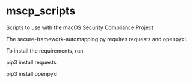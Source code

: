 # mscp_scripts
Scripts to use with the macOS Security Compliance Project

The secure-framework-automapping.py requires requests and openpyxl. 

To install the requirements, run

pip3 install requests

pip3 install openpyxl
